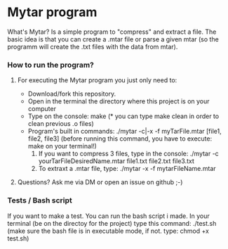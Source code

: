 # Mytar program
What's Mytar? Is a simple program to "compress" and extract a file. The basic idea is that you can create a .mtar file or parse a given mtar (so the programm will create the .txt files with the data from mtar).

### How to run the program?

1. For executing the Mytar program you just only need to:
	* Download/fork this repository. 
	* Open in the terminal the directory where this project is on your computer
	* Type on the console: make (* you can type make clean in order to clean previous .o files)
	* Program's built in commands: ./mytar -c|-x -f myTarFile.mtar [file1, file2, file3]  (before running this command, you have to execute: make on your terminal!)
		1. If you want to compress 3 files, type in the console: ./mytar -c yourTarFileDesiredName.mtar file1.txt file2.txt file3.txt
		2. To extraxt a .mtar file, type: ./mytar -x -f mytarFileName.mtar
		
2. Questions? Ask me via DM or open an issue on github ;-)

### Tests / Bash script

If you want to make a test. You can run the bash script i made.
In your terminal (be on the directoy for the project) type this command: ./test.sh (make sure the bash file is in executable mode, if not. type: chmod +x test.sh) 
